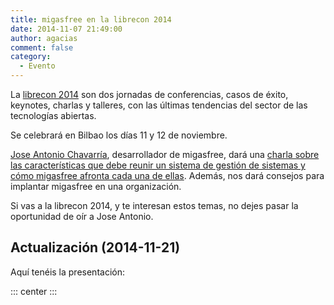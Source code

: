 ```yaml
---
title: migasfree en la librecon 2014
date: 2014-11-07 21:49:00
author: agacias
comment: false
category:
  - Evento
---
```


La [librecon 2014](https://web.archive.org/web/20141102083103/http://www.librecon.io/) son dos jornadas de conferencias, casos de éxito, keynotes, charlas y talleres, con las últimas tendencias del sector de las tecnologías abiertas.

<!-- more -->

Se celebrará en Bilbao los días 11 y 12 de noviembre.

[Jose Antonio Chavarría](https://twitter.com/jact_abcweb), desarrollador de migasfree, dará una [charla sobre las características que debe reunir un sistema de gestión de sistemas y cómo migasfree afronta cada una de ellas](https://speakerdeck.com/jact/administrando-tu-parque-de-ordenadores-linux-con-migasfree). Además, nos dará consejos para implantar migasfree en una organización.

Si vas a la librecon 2014, y te interesan estos temas, no dejes pasar la oportunidad de oír a Jose Antonio.

## Actualización (2014-11-21)

Aquí tenéis la presentación:

::: center
<YouTube id="PCHQypVGHxY" />
:::
